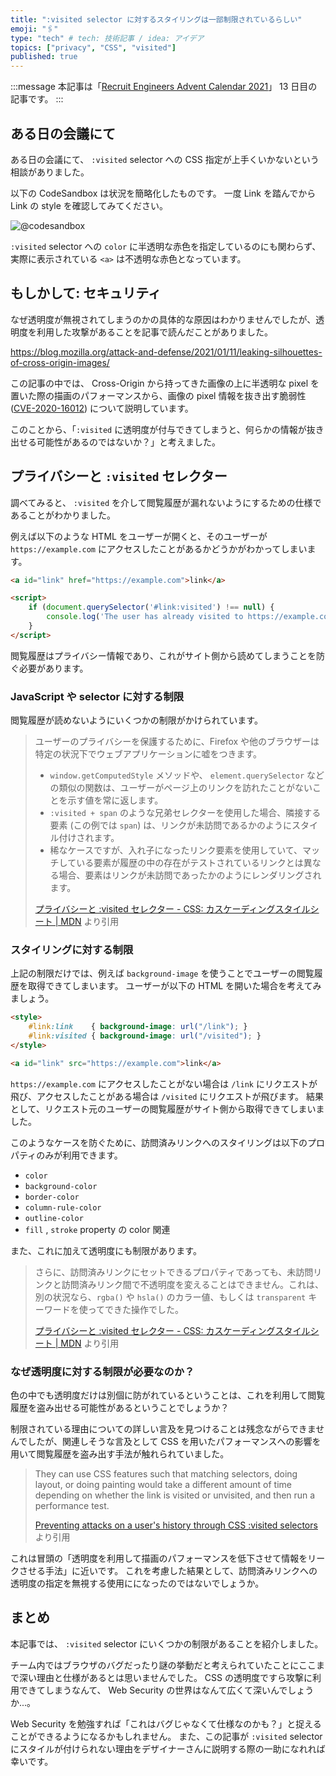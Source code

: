 ```yaml
---
title: ":visited selector に対するスタイリングは一部制限されているらしい"
emoji: "🖇️"
type: "tech" # tech: 技術記事 / idea: アイデア
topics: ["privacy", "CSS", "visited"]
published: true
---
```


:::message
本記事は「[Recruit Engineers Advent Calendar 2021](https://adventar.org/calendars/6663)」 13 日目の記事です。
:::

## ある日の会議にて

ある日の会議にて、 `:visited` selector への CSS 指定が上手くいかないという相談がありました。

以下の CodeSandbox は状況を簡略化したものです。
一度 Link を踏んでから Link の style を確認してみてください。

![@codesandbox](https://codesandbox.io/s/visited-selector-styling-nk6x4?file=/index.html)

`:visited` selector への `color` に半透明な赤色を指定しているのにも関わらず、実際に表示されている `<a>` は不透明な赤色となっています。

## もしかして: セキュリティ

なぜ透明度が無視されてしまうのかの具体的な原因はわかりませんでしたが、透明度を利用した攻撃があることを記事で読んだことがありました。

<https://blog.mozilla.org/attack-and-defense/2021/01/11/leaking-silhouettes-of-cross-origin-images/>

この記事の中では、 Cross-Origin から持ってきた画像の上に半透明な pixel を置いた際の描画のパフォーマンスから、画像の pixel 情報を抜き出す脆弱性 ([CVE-2020-16012](https://cve.mitre.org/cgi-bin/cvename.cgi?name=CVE-2020-16012)) について説明しています。

このことから、「`:visited` に透明度が付与できてしまうと、何らかの情報が抜き出せる可能性があるのではないか？」と考えました。

## プライバシーと `:visited` セレクター

調べてみると、 `:visited` を介して閲覧履歴が漏れないようにするための仕様であることがわかりました。

例えば以下のような HTML をユーザーが開くと、そのユーザーが `https://example.com` にアクセスしたことがあるかどうかがわかってしまいます。

```html
<a id="link" href="https://example.com">link</a>

<script>
    if (document.querySelector('#link:visited') !== null) {
        console.log('The user has already visited to https://example.com')
    }
</script>
```

閲覧履歴はプライバシー情報であり、これがサイト側から読めてしまうことを防ぐ必要があります。

### JavaScript や selector に対する制限

閲覧履歴が読めないようにいくつかの制限がかけられています。

> ユーザーのプライバシーを保護するために、Firefox や他のブラウザーは特定の状況下でウェブアプリケーションに嘘をつきます。
> - `window.getComputedStyle` メソッドや、 `element.querySelector` などの類似の関数は、ユーザーがページ上のリンクを訪れたことがないことを示す値を常に返します。
> - `:visited + span` のような兄弟セレクターを使用した場合、隣接する要素 (この例では `span`) は、リンクが未訪問であるかのようにスタイル付けされます。
> - 稀なケースですが、入れ子になったリンク要素を使用していて、マッチしている要素が履歴の中の存在がテストされているリンクとは異なる場合、要素はリンクが未訪問であったかのようにレンダリングされます。
>
> [プライバシーと :visited セレクター - CSS: カスケーディングスタイルシート | MDN](https://developer.mozilla.org/ja/docs/Web/CSS/Privacy_and_the_:visited_selector) より引用

### スタイリングに対する制限

上記の制限だけでは、例えば `background-image` を使うことでユーザーの閲覧履歴を取得できてしまいます。
ユーザーが以下の HTML を開いた場合を考えてみましょう。

```html
<style>
    #link:link    { background-image: url("/link"); }
    #link:visited { background-image: url("/visited"); }
</style>

<a id="link" src="https://example.com">link</a>
```

`https://example.com` にアクセスしたことがない場合は `/link` にリクエストが飛び、アクセスしたことがある場合は `/visited` にリクエストが飛びます。
結果として、リクエスト元のユーザーの閲覧履歴がサイト側から取得できてしまいました。

このようなケースを防ぐために、訪問済みリンクへのスタイリングは以下のプロパティのみが利用できます。

- `color`
- `background-color`
- `border-color`
- `column-rule-color`
- `outline-color`
- `fill` , `stroke` property の color 関連

また、これに加えて透明度にも制限があります。

> さらに、訪問済みリンクにセットできるプロパティであっても、未訪問リンクと訪問済みリンク間で不透明度を変えることはできません。これは、別の状況なら、`rgba()` や `hsla()` のカラー値、もしくは `transparent` キーワードを使ってできた操作でした。
>
> [プライバシーと :visited セレクター - CSS: カスケーディングスタイルシート | MDN](https://developer.mozilla.org/ja/docs/Web/CSS/Privacy_and_the_:visited_selector) より引用

### なぜ透明度に対する制限が必要なのか？

色の中でも透明度だけは別個に防がれているということは、これを利用して閲覧履歴を盗み出せる可能性があるということでしょうか？

制限されている理由についての詳しい言及を見つけることは残念ながらできませんでしたが、関連しそうな言及として CSS を用いたパフォーマンスへの影響を用いて閲覧履歴を盗み出す手法が触れられていました。

> They can use CSS features such that matching selectors, doing layout, or doing painting would take a different amount of time depending on whether the link is visited or unvisited, and then run a performance test.
>
> [Preventing attacks on a user's history through CSS :visited selectors](https://dbaron.org/mozilla/visited-privacy#problem-statement) より引用

これは冒頭の「透明度を利用して描画のパフォーマンスを低下させて情報をリークさせる手法」に近いです。
これを考慮した結果として、訪問済みリンクへの透明度の指定を無視する使用にになったのではないでしょうか。

## まとめ

本記事では、 `:visited` selector にいくつかの制限があることを紹介しました。

チーム内ではブラウザのバグだったり謎の挙動だと考えられていたことにここまで深い理由と仕様があるとは思いませんでした。
CSS の透明度ですら攻撃に利用できてしまうなんて、 Web Security の世界はなんて広くて深いんでしょうか...。

Web Security を勉強すれば「これはバグじゃなくて仕様なのかも？」と捉えることができるようになるかもしれません。
また、この記事が `:visited` selector にスタイルが付けられない理由をデザイナーさんに説明する際の一助になれれば幸いです。

